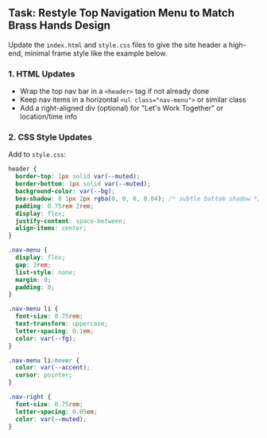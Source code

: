 ## Task: Restyle Top Navigation Menu to Match Brass Hands Design

Update the `index.html` and `style.css` files to give the site header a high-end, minimal frame style like the example below.

### 1. HTML Updates
- Wrap the top nav bar in a `<header>` tag if not already done
- Keep nav items in a horizontal `<ul class="nav-menu">` or similar class
- Add a right-aligned div (optional) for "Let's Work Together" or location/time info

### 2. CSS Style Updates

Add to `style.css`:

```css
header {
  border-top: 1px solid var(--muted);
  border-bottom: 1px solid var(--muted);
  background-color: var(--bg);
  box-shadow: 0 1px 2px rgba(0, 0, 0, 0.04); /* subtle bottom shadow */
  padding: 0.75rem 2rem;
  display: flex;
  justify-content: space-between;
  align-items: center;
}

.nav-menu {
  display: flex;
  gap: 2rem;
  list-style: none;
  margin: 0;
  padding: 0;
}

.nav-menu li {
  font-size: 0.75rem;
  text-transform: uppercase;
  letter-spacing: 0.1em;
  color: var(--fg);
}

.nav-menu li:hover {
  color: var(--accent);
  cursor: pointer;
}

.nav-right {
  font-size: 0.75rem;
  letter-spacing: 0.05em;
  color: var(--muted);
}
